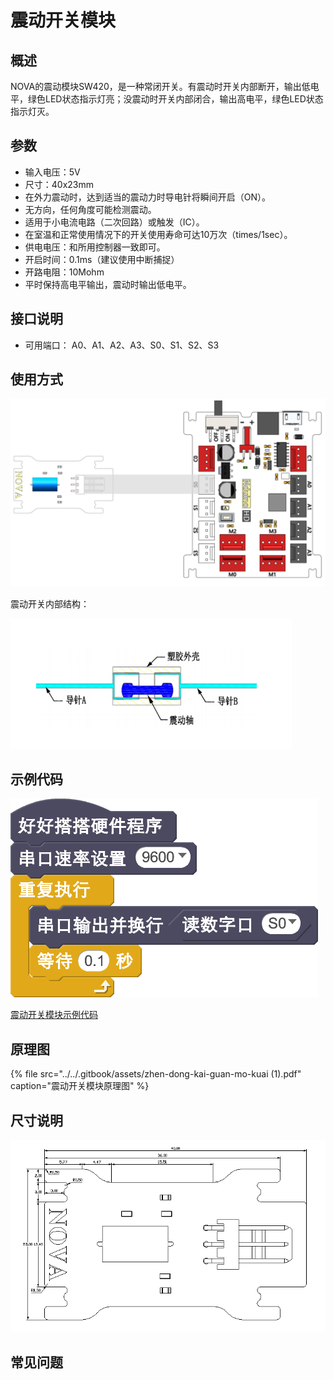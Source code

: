 # 震动开关模块

## 概述

NOVA的震动模块SW420，是一种常闭开关。有震动时开关内部断开，输出低电平，绿色LED状态指示灯亮；没震动时开关内部闭合，输出高电平，绿色LED状态指示灯灭。

## 参数

* 输入电压：5V
* 尺寸：40x23mm
* 在外力震动时，达到适当的震动力时导电针将瞬间开启（ON）。
* 无方向，任何角度可能检测震动。
* 适用于小电流电路（二次回路）或触发（IC）。
* 在室温和正常使用情况下的开关使用寿命可达10万次（times/1sec）。
* 供电电压：和所用控制器一致即可。
* 开启时间：0.1ms（建议使用中断捕捉）
* 开路电阻：10Mohm
* 平时保持高电平输出，震动时输出低电平。

## 接口说明

* 可用端口： A0、A1、A2、A3、S0、S1、S2、S3

## 使用方式

![](../../.gitbook/assets/69.png)

震动开关内部结构：

![](../../.gitbook/assets/139.png)

## 示例代码

![](../../.gitbook/assets/70.png)

[震动开关模块示例代码](http://www.haohaodada.com/show.php?id=947645)

## 原理图

{% file src="../../.gitbook/assets/zhen-dong-kai-guan-mo-kuai \(1\).pdf" caption="震动开关模块原理图" %}

## 尺寸说明

![](../../.gitbook/assets/134.png)

## 常见问题

